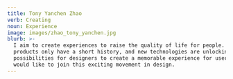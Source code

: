 ```yaml
---
title: Tony Yanchen Zhao
verb: Creating
noun: Experience
image: images/zhao_tony_yanchen.jpg
blurb: >-
  I aim to create experiences to raise the quality of life for people. Digital
  products only have a short history, and new technologies are unlocking new
  possibilities for designers to create a memorable experience for users. I
  would like to join this exciting movement in design.
---
```

